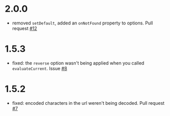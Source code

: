 # 2.0.0

- removed `setDefault`, added an `onNotFound` property to options.  Pull request [#12](https://github.com/TehShrike/hash-brown-router/pull/12)

# 1.5.3

- fixed: the `reverse` option wasn't being applied when you called `evaluateCurrent`.  Issue [#8](https://github.com/TehShrike/hash-brown-router/issues/8)

# 1.5.2

- fixed: encoded characters in the url weren't being decoded.  Pull request [#7](https://github.com/TehShrike/hash-brown-router/pull/7)

